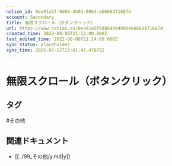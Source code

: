 ```yaml
---
notion_id: 0ea91a5f-9d86-4b04-9064-e6668471687d
account: Secondary
title: 無限スクロール（ボタンクリック）
url: https://www.notion.so/0ea91a5f9d864b049064e6668471687d
created_time: 2022-08-08T21:12:00.000Z
last_edited_time: 2022-08-08T21:14:00.000Z
sync_status: placeholder
sync_time: 2025-07-12T15:01:47.476752
---
```

# 無限スクロール（ボタンクリック）


## タグ

#その他 

## 関連ドキュメント

- [[../99_その他/y.md|y]]
